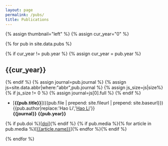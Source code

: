 ```yaml
---
layout: page
permalink: /pubs/
title: Publications
---
```


<!-- ## Publications -->

{% assign thumbnail="left" %}
{% assign cur_year="0" %}

{% for pub in site.data.pubs %}
<!-- {% if pub.image %}
{% include image.html url=pub.image caption="" height="100px" align=thumbnail %}
{% endif %} -->
{% if cur_year != pub.year %}
{% assign cur_year = pub.year %}
## {{cur_year}}
{% endif %}
{% assign journal=pub.journal %}
{% assign js=site.data.abbr|where:"abbr",pub.journal %}
{% assign js_size=js|size%}
{% if js_size != 0 %}
{% assign journal=js[0].full %}
{% endif %}
* [**{{pub.title}}**]({{pub.file | prepend: site.fileurl | prepend: site.baseurl}})<br />
{{pub.author|replace:'Hao Li','<u>Hao Li</u>'}}<br />
**{{journal}}** **{{pub.year}}**
<!-- {% if pub.note %} *({{pub.note}})* {% endif %}  -->
{% if pub.doi %}[[doi]({{pub.doi}})]{% endif %}
{% if pub.media %}{% for article in pub.media %}[[{{article.name}}]({{article.url}})]{% endfor %}{% endif %}

{% endfor %}
